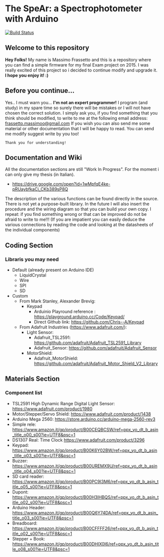 # The SpeAr: a Spectrophotometer with Arduino
[![Build Status](https://travis-ci.com/massimofrassetto/SpeAr.svg?branch=master)](https://travis-ci.com/massimofrassetto/Spear)

## Welcome to this repository
**Hey Folks!** My name is Massimo Frassetto and this is a repository where you can find a simple firmware for my final Exam project on 2015. I was really excited of this project so i decided to continue modify and upgrade it.
**I hope you enjoy it! :)**

## Before you continue...
Yes.. I must warn you... **I'm not an expert programmer!** I program (and study) in my spare time so surely there will be mistakes or I will not have chosen the correct solution. I simply ask you, if you find something that you think should be modified, to write to me at the following email address: frassetto.massimoo@gmail.com
If you wish you can also send me some material or other documentation that I will be happy to read. You can send me modify suggest write by you too!

`Thank you for understanding!`

## Documentation and Wiki
All the documentation sections are still "Work In Progress". For the moment i can only give my thesis (in Italian).
* https://drive.google.com/open?id=1wMpfqE4ke-pRUaybfkaCi_CKb389sP8Q

The description of the various functions can be found directly in the source. There is not yet a purpose-built library.
In the future I will also insert the procedure and the wiring diagram so that you can build your own copy. I repeat: if you find something wrong or that can be improved do not be afraid to write to me!!! (If you are impatient you can easily deduce the various connections by reading the code and looking at the datasheets of the individual components)
## Coding Section

### Libraris you may need
* Default (already present on Arduino IDE)
	* LiquidCrystal
	* Wire
	* SPI
	* SD
* Custom
	* From Mark Stanley, Alexander Brevig:
		* Keypad
			* Arduinio Playround reference : 	https://playground.arduino.cc/Code/Keypad/
			* Direct Github link: 				https://github.com/Chris--A/Keypad
	* From Adafruit Industries (https://www.adafruit.com/):
		* Light Sensor:
			* Adafruit_TSL2591: 				https://github.com/adafruit/Adafruit_TSL2591_Library
			* Adafruit_Sensor:					https://github.com/adafruit/Adafruit_Sensor
		* MotorShield:
			* Adafruit_MotorShield: 			https://github.com/adafruit/Adafruit_Motor_Shield_V2_Library

## Materials Section

### Component list
* TSL2591 High Dynamic Range Digital Light Sensor: https://www.adafruit.com/product/1980
* Motor/Stepper/Servo Shield: https://www.adafruit.com/product/1438
* Arduino Mega 2560: https://store.arduino.cc/arduino-mega-2560-rev3
* Simple rele: https://www.amazon.it/gp/product/B00CEQBCSW/ref=ppx_yo_dt_b_asin_title_o00_s00?ie=UTF8&psc=1
* DS1307 Real: Time Clock https://www.adafruit.com/product/3296
* Keypad: https://www.amazon.it/gp/product/B00K6Y02BW/ref=ppx_yo_dt_b_asin_title_o03_s00?ie=UTF8&psc=1
* Buzzer: https://www.amazon.it/gp/product/B00UREMX9U/ref=ppx_yo_dt_b_asin_title_o04_s00?ie=UTF8&psc=1
* SD card reader: https://www.amazon.it/gp/product/B00PC9I3M6/ref=ppx_yo_dt_b_asin_title_o05_s00?ie=UTF8&psc=1
* Dupont: https://www.amazon.it/gp/product/B00H3IHBQS/ref=ppx_yo_dt_b_asin_title_o02_s00?ie=UTF8&psc=1
* Arduino Header: https://www.amazon.it/gp/product/B00Q6Y74DA/ref=ppx_yo_dt_b_asin_title_o03_s00?ie=UTF8&psc=1
* Breadboard: https://www.amazon.it/gp/product/B00CFFFF26/ref=ppx_yo_dt_b_asin_title_o02_s00?ie=UTF8&psc=1
* Stepper + Book: https://www.amazon.it/gp/product/B00DHIX0I6/ref=ppx_yo_dt_b_asin_title_o08_s00?ie=UTF8&psc=1

<!-- Comment Syntax -->


